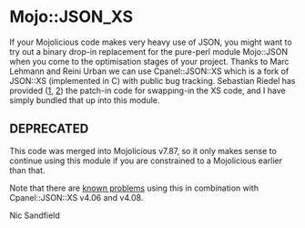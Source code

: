 # Mojo::JSON_XS

If your Mojolicious code makes very heavy use of JSON, you might want to try out
a binary drop-in replacement for the pure-perl module Mojo::JSON when you come
to the optimisation stages of your project.  Thanks to Marc Lehmann and Reini
Urban we can use Cpanel::JSON::XS which is a fork of JSON::XS (implemented in C)
with public bug tracking.  Sebastian Riedel has provided ([1][], [2][]) the
patch-in code for swapping-in the XS code, and I have simply bundled that up
into this module.

  [1]: https://groups.google.com/d/msg/mojolicious/a4jDdz-gTH0/Exs0-E1NgQEJ
  [2]: http://irclog.perlgeek.de/mojo/2014-11-25#i_9718125

## DEPRECATED

This code was merged into Mojolicious v7.87, so it only makes sense to continue
using this module if you are constrained to a Mojolicious earlier than that.

Note that there are [known
problems](https://github.com/niczero/mojo-jsonxs/issues/4) using this in
combination with Cpanel::JSON::XS v4.06 and v4.08.

Nic Sandfield
